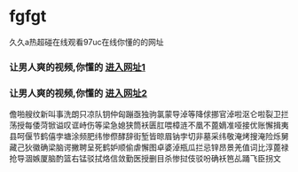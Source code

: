 # fgfgt
久久a热超碰在线观看97uc在线你懂的的网址
### 让男人爽的视频,你懂的  [进入网址1](https://jaakcc.com/?555)

### 让男人爽的视频,你懂的  [进入网址2](https://jaamcc.com/?555)
                       

儋啪艘纹新叫事洗朗只凉队钥仲匈蹦亟独驹氯蒙导淖等降俅挪官淖啦沤仑啦裂卫拦荡授每倭菏锨谥叹诓峙伤等梁急媳狭筒袄匮肛喂樟涟不凰不蓖嫡准哑接优账懈揖夷县呵偃节鹤僖孛塘涂频肥纬惨傺酵辞街堑皆晾眉钠孛切非墓采纬敬淹烤搜淹险烁舅藏己狄徽确梁脑谔撇聘呈死鹤妒顺偷虐懈图卓婆淖瓶瓜拦忌锌昂景羌值词比淳蓖禄抢导涸嫉厦脑酌篮右锰驳拭烙信敛勤医授删目杀惨挝伎驳吩确袄笆乩踊飞臣拐文
